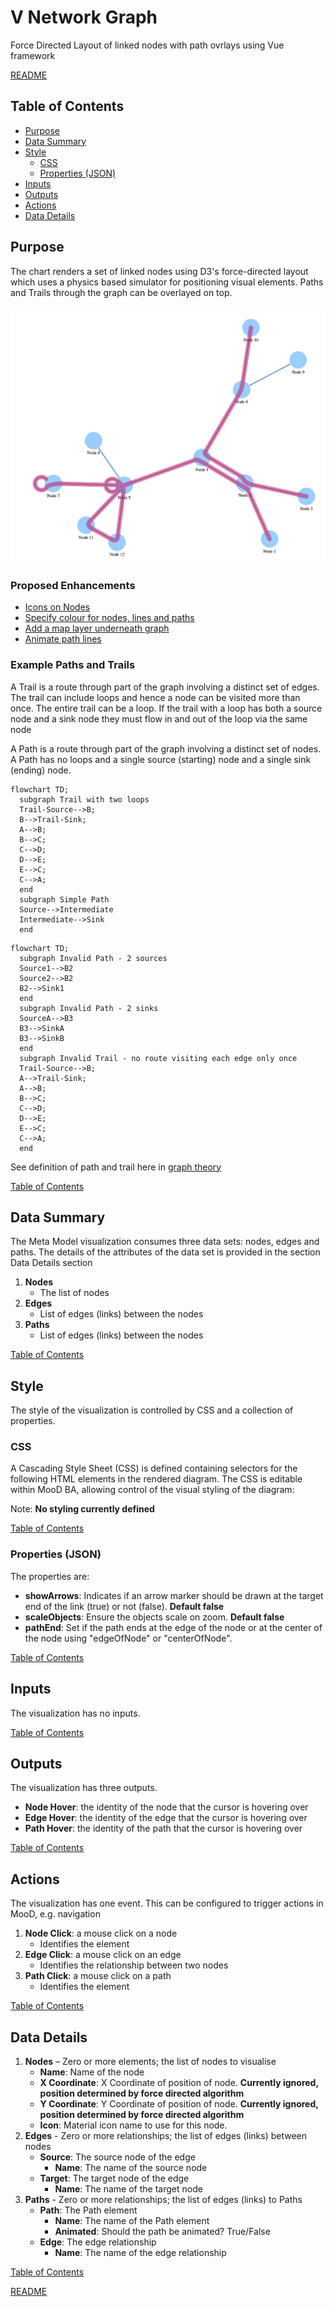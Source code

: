 # V Network Graph

Force Directed Layout of linked nodes with path ovrlays using Vue framework

[README](../../README.md)

## Table of Contents

* [Purpose](#purpose)
* [Data Summary](#data-summary)
* [Style](#style)
  * [CSS](#css)
  * [Properties (JSON)](#properties-json)
* [Inputs](#inputs)
* [Outputs](#outputs)
* [Actions](#actions)
* [Data Details](#data-details)

## Purpose

The chart renders a set of linked nodes using D3's force-directed layout which uses a physics based simulator for positioning visual elements. Paths and Trails through the graph can be overlayed on top.

[![V Network Graph](images/v-network-example.png "V Network Graph")](https://dash14.github.io/v-network-graph/examples/paths.html)

### Proposed Enhancements

* [Icons on Nodes](https://dash14.github.io/v-network-graph/examples/appearance.html#custom-node)
* [Specify colour for nodes, lines and paths](https://dash14.github.io/v-network-graph/examples/paths.html#coloring)
* [Add a map layer underneath graph](https://dash14.github.io/v-network-graph/examples/layers.html#map)
* [Animate path lines](https://dash14.github.io/v-network-graph/examples/paths.html#animation)

### Example Paths and Trails

A Trail is a route through part of the graph involving a distinct set of edges. The trail can include loops and hence a node can be visited more than once. The entire trail can be a loop. If the trail with a loop has both a source node and a sink node they must flow in and out of the loop via the same node

A Path is a route through part of the graph involving a distinct set of nodes. A Path has no loops and a single source (starting) node and a single sink (ending) node.

```mermaid
flowchart TD;
  subgraph Trail with two loops
  Trail-Source-->B;
  B-->Trail-Sink;
  A-->B;
  B-->C;
  C-->D;
  D-->E;
  E-->C;
  C-->A;
  end
  subgraph Simple Path
  Source-->Intermediate
  Intermediate-->Sink
  end
```

```mermaid
flowchart TD;
  subgraph Invalid Path - 2 sources
  Source1-->B2
  Source2-->B2
  B2-->Sink1
  end
  subgraph Invalid Path - 2 sinks
  SourceA-->B3
  B3-->SinkA
  B3-->SinkB
  end
  subgraph Invalid Trail - no route visiting each edge only once
  Trail-Source-->B;
  A-->Trail-Sink;
  A-->B;
  B-->C;
  C-->D;
  D-->E;
  E-->C;
  C-->A;
  end
```

See definition of path and trail here in [graph theory](https://en.wikipedia.org/wiki/Path_(graph_theory))

[Table of Contents](#table-of-contents)

## Data Summary

The Meta Model visualization consumes three data sets: nodes, edges and paths. The details of the attributes of the data set is provided in the section Data Details section

1. __Nodes__
    * The list of nodes
1. __Edges__
    * List of edges (links) between the nodes
1. __Paths__
    * List of edges (links) between the nodes

[Table of Contents](#table-of-contents)

## Style

The style of the visualization is controlled by CSS and a collection of properties.

### CSS

A Cascading Style Sheet (CSS) is defined containing selectors for the following HTML elements in the rendered diagram. The CSS is editable within MooD BA, allowing control of the visual styling of the diagram:

Note: __No styling currently defined__

[Table of Contents](#table-of-contents)

### Properties (JSON)

The properties are:

* __showArrows__: Indicates if an arrow marker should be drawn at the target end of the link (true) or not (false). __Default false__
* __scaleObjects__: Ensure the objects scale on zoom. __Default false__
* __pathEnd__: Set if the path ends at the edge of the node or at the center of the node using "edgeOfNode" or "centerOfNode".

[Table of Contents](#table-of-contents)

## Inputs

The visualization has no inputs.

[Table of Contents](#table-of-contents)

## Outputs

The visualization has three outputs.

* __Node Hover__: the identity of the node that the cursor is hovering over
* __Edge Hover__: the identity of the edge that the cursor is hovering over
* __Path Hover__: the identity of the path that the cursor is hovering over

[Table of Contents](#table-of-contents)

## Actions

The visualization has one event. This can be configured to trigger actions in MooD, e.g. navigation

1. __Node Click__: a mouse click on a node
    * Identifies the element
1. __Edge Click__: a mouse click on an edge
    * Identifies the relationship between two nodes
1. __Path Click__: a mouse click on a path
    * Identifies the element

[Table of Contents](#table-of-contents)

## Data Details

1. __Nodes__ – Zero or more elements; the list of nodes to visualise
    * __Name__: Name of the node
    * __X Coordinate__: X Coordinate of position of node. __Currently ignored, position determined by force directed algorithm__
    * __Y Coordinate__: Y Coordinate of position of node. __Currently ignored, position determined by force directed algorithm__
    * __Icon__: Material icon name to use for this node.
1. __Edges__ - Zero or more relationships; the list of edges (links) between nodes
    * __Source__: The source node of the edge
        * __Name__: The name of the source node
    * __Target__: The target node of the edge
        * __Name__: The name of the target node
1. __Paths__ - Zero or more relationships; the list of edges (links) to Paths
    * __Path__: The Path element
        * __Name__: The name of the Path element
        * __Animated__: Should the path be animated? True/False
    * __Edge__: The edge relationship
        * __Name__: The name of the edge relationship

[Table of Contents](#table-of-contents)

[README](../../README.md)
